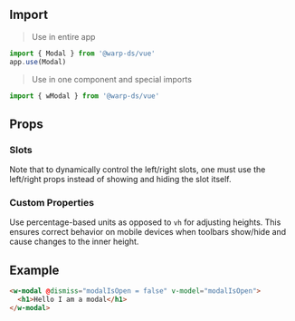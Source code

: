 ## Import

> Use in entire app
```js
import { Modal } from '@warp-ds/vue'
app.use(Modal)
```

> Use in one component and special imports
```js
import { wModal } from '@warp-ds/vue'
```

## Props

<api-table type=vue component="Modal"/>

### Slots

Note that to dynamically control the left/right slots, one must use the left/right props instead of showing and hiding the slot itself.

<api-table type=vue component="ModalSlots"/>

### Custom Properties

Use percentage-based units as opposed to `vh` for adjusting heights. This ensures correct behavior on mobile devices when toolbars show/hide and cause changes to the inner height.

<api-table type=vue component="ModalCustomProperties"/>

## Example

```html
<w-modal @dismiss="modalIsOpen = false" v-model="modalIsOpen">
  <h1>Hello I am a modal</h1>
</w-modal>
```